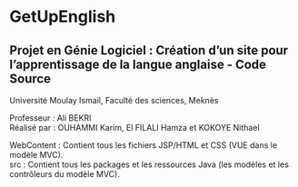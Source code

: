# GetUpEnglish
Projet en Génie Logiciel : Création d’un site pour l’apprentissage de la langue anglaise - Code Source
---------------
Université Moulay Ismail, Faculté des sciences, Meknès

Professeur : Ali BEKRI  
Réalisé par : OUHAMMI Karim, El FILALI Hamza et KOKOYE Nithael

WebContent : Contient tous les fichiers JSP/HTML et CSS (VUE dans le modèle MVC).  
src : Contient tous les packages et  les ressources Java (les modèles et les contrôleurs du modèle MVC).
